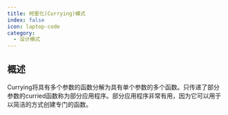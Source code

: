 ```yaml
---
title: 柯里化(Currying)模式
index: false
icon: laptop-code
category:
  - 设计模式
---
```


## 概述

Currying将具有多个参数的函数分解为具有单个参数的多个函数。只传递了部分参数的curried函数称为部分应用程序。部分应用程序非常有用，因为它可以用于以简洁的方式创建专门的函数。

